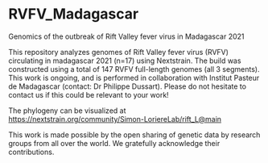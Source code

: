 # RVFV_Madagascar
Genomics of the outbreak of Rift Valley fever virus in Madagascar 2021

This repository analyzes genomes of Rift Valley fever virus (RVFV) circulating in madagascar 2021 (n=17) using Nextstrain. The build was constructed using a total of 147 RVFV full-length genomes (all 3 segments). 
This work is ongoing, and is performed in collaboration with Institut Pasteur de Madagascar (contact: Dr Philippe Dussart). Please do not hesitate to contact us if this could be relevant to your work!

The phylogeny can be visualized at https://nextstrain.org/community/Simon-LoriereLab/rift_L@main

This work is made possible by the open sharing of genetic data by research groups from all over the world. We gratefully acknowledge their contributions.
